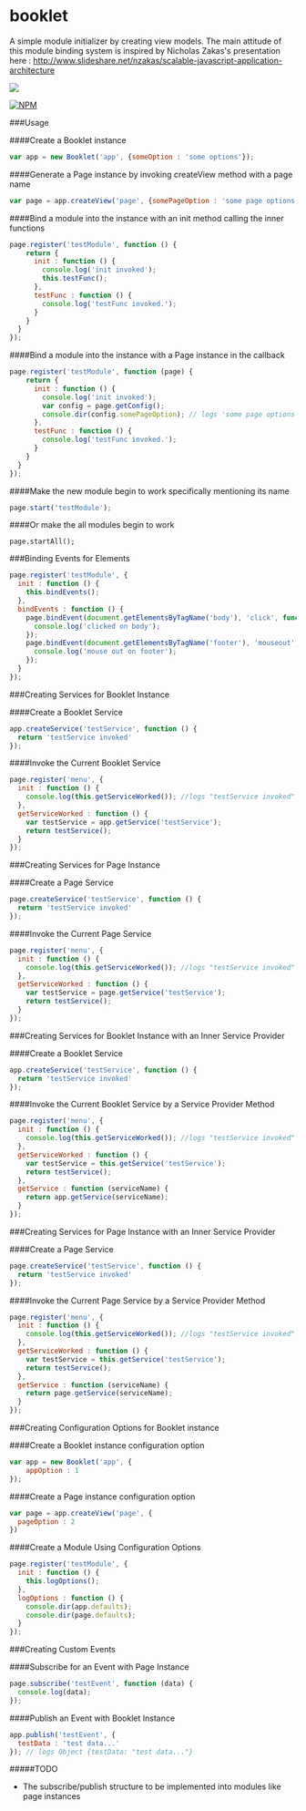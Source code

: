 # booklet
A simple module initializer by creating view models.
The main attitude of this module binding system is inspired by Nicholas Zakas's presentation here : http://www.slideshare.net/nzakas/scalable-javascript-application-architecture

<a href="https://www.npmjs.com/package/booklet.js"><img src="https://badge.fury.io/js/booklet.js.svg"/></a>

[![NPM](https://nodei.co/npm/booklet.js.png?downloads=true&downloadRank=true&stars=true)](https://nodei.co/npm/booklet.js?downloads=true&downloadRank=true&stars=true)

###Usage

####Create a Booklet instance

```javascript
var app = new Booklet('app', {someOption : 'some options'});
```

####Generate a Page instance by invoking createView method with a page name

```javascript
var page = app.createView('page', {somePageOption : 'some page options'});
```

####Bind a module into the instance with an init method calling the inner functions

```javascript
page.register('testModule', function () {
    return {
      init : function () {
        console.log('init invoked');
        this.testFunc();
      },
      testFunc : function () {
        console.log('testFunc invoked.');
      }
    }
  }
});
```

####Bind a module into the instance with a Page instance in the callback

```javascript
page.register('testModule', function (page) {
    return {
      init : function () {
        console.log('init invoked');
        var config = page.getConfig();
        console.dir(config.somePageOption); // logs 'some page options'
      },
      testFunc : function () {
        console.log('testFunc invoked.');
      }
    }
  }
});
```

####Make the new module begin to work specifically mentioning its name

```javascript
page.start('testModule');
```

####Or make the all modules begin to work

```
page.startAll();
```

###Binding Events for Elements

```javascript
page.register('testModule', {
  init : function () {
    this.bindEvents();
  },
  bindEvents : function () {
    page.bindEvent(document.getElementsByTagName('body'), 'click', function () {
      console.log('clicked on body');
    });
    page.bindEvent(document.getElementsByTagName('footer'), 'mouseout', function () {
      console.log('mouse out on footer');
    });
  }
});
```

###Creating Services for Booklet Instance

####Create a Booklet Service

```javascript
app.createService('testService', function () {
  return 'testService invoked'
});
```

####Invoke the Current Booklet Service

```javascript
page.register('menu', {
  init : function () {
    console.log(this.getServiceWorked()); //logs "testService invoked"
  },
  getServiceWorked : function () {
    var testService = app.getService('testService');
    return testService();
  }
});
```

###Creating Services for Page Instance

####Create a Page Service

```javascript
page.createService('testService', function () {
  return 'testService invoked'
});
```

####Invoke the Current Page Service

```javascript
page.register('menu', {
  init : function () {
    console.log(this.getServiceWorked()); //logs "testService invoked"
  },
  getServiceWorked : function () {
    var testService = page.getService('testService');
    return testService();
  }
});
```

###Creating Services for Booklet Instance with an Inner Service Provider

####Create a Booklet Service

```javascript
app.createService('testService', function () {
  return 'testService invoked'
});
```

####Invoke the Current Booklet Service by a Service Provider Method

```javascript
page.register('menu', {
  init : function () {
    console.log(this.getServiceWorked()); //logs "testService invoked"
  },
  getServiceWorked : function () {
    var testService = this.getService('testService');
    return testService();
  },
  getService : function (serviceName) {
    return app.getService(serviceName);
  }
});
```

###Creating Services for Page Instance with an Inner Service Provider

####Create a Page Service

```javascript
page.createService('testService', function () {
  return 'testService invoked'
});
```

####Invoke the Current Page Service by a Service Provider Method

```javascript
page.register('menu', {
  init : function () {
    console.log(this.getServiceWorked()); //logs "testService invoked"
  },
  getServiceWorked : function () {
    var testService = this.getService('testService');
    return testService();
  },
  getService : function (serviceName) {
    return page.getService(serviceName);
  }
});
```

###Creating Configuration Options for Booklet instance

####Create a Booklet instance configuration option

```javascript
var app = new Booklet('app', {
	appOption : 1
});
```

####Create a Page instance configuration option

```javascript
var page = app.createView('page', {
  pageOption : 2
})
```

####Create a Module Using Configuration Options

```javascript
page.register('testModule', {
  init : function () {
    this.logOptions();
  },
  logOptions : function () {
    console.dir(app.defaults);
    console.dir(page.defaults);
  }
});
```

###Creating Custom Events

####Subscribe for an Event with Page Instance

```javascript
page.subscribe('testEvent', function (data) {
  console.log(data);
});
```

####Publish an Event with Booklet Instance

```javascript
app.publish('testEvent', {
  testData : 'test data...'
}); // logs Object {testData: "test data..."}
```

#####TODO

* The subscribe/publish structure to be implemented into modules like page instances
